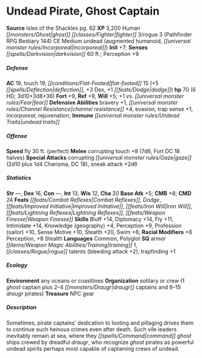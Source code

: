 ﻿---
cssclass: [monsters]
title1: Undead Pirate, Ghost Captain
title2: Ghost Captain
CR: 7
sources:
- name: Isles of the Shackles
  page: 62
  link: http://paizo.com/products/btpy8qzx?Pathfinder-Campaign-Setting-Isles-of-the-Shackles
XP: 3200
race: Human
classes:
- ghost fighter 3
- rogue 3 (Pathfinder RPG Bestiary 144)
alignment: CE
size: Medium
type: undead
subtypes:
- augmented humanoid
- incorporeal
initiative:
  bonus: 7
senses:
  darkvision: 60
AC:
  AC: 19
  touch: 19
  flat_footed: 15
  components:
    deflection: 5
    dex: 3
    dodge: 1
HP:
  HP: 70
  long: 3d10+3d8+36
  HD: 6
saves:
  fort: 9
  ref: 9
  will: 5
  other: +1 vs. fear
defensive_abilities:
- bravery +1
- channel resistance +4
- evasion
- trap sense +1
- incorporeal
- rejuvenation
immunities:
- undead traits
speeds:
  fly: 30
  fly_maneuverability: perfect
attacks:
  melee:
  - - text: corrupting touch +8 (7d6, Fort DC 18 halves)
      entries:
      - - damage: 7d6
        - effect: Fort DC 18 halves
      attack: corrupting touch
      bonus:
      - 8
  special:
  - corrupting gaze (2d10 plus 1d4 Charisma, DC 18)
  - sneak attack +2d6
ability_scores:
  STR:
  DEX: 16
  CON:
  INT: 13
  WIS: 12
  CHA: 20
BAB: 5
CMB: 8
CMD: 24
feats:
- name: Combat Reflexes
- name: Dodge
- name: Improved Initiative
- name: Iron Will
- name: Lightning Reflexes
- name: Weapon Finesse
skills:
  Bluff: 14
  Diplomacy: 14
  Fly: 11
  Intimidate: 14
  Knowledge (geography): 4
  Perception: 9
  Profession (sailor): 10
  Sense Motive: 10
  Stealth: 20
  Swim: 6
  _racial_mods:
    Perception:
      _: 8
    Stealth:
      _: 8
languages:
- Common
- Polyglot
special_qualities:
- armor training 1
- rogue talents (bleeding attack +2)
- trapfinding +1
ecology:
  environment: any oceans or coastlines
  organization: solitary or crew (1 ghost captain plus 2-4 draugr captains and 6-15
    draugr pirates)
  treasure_type: NPC Gear
desc_long: Sometimes, pirate captains' dedication to looting and pillaging drives
  them to continue such heinous crimes even after death. Such vile leaders inevitably
  remain at sea, where they command ghost ships crewed by dreadful draugr, who recognize
  ghost pirates as powerful undead spirits perhaps most capable of captaining crews
  of undead.

---

# Undead Pirate, Ghost Captain

**Source** Isles of the Shackles pg. 62
**XP** 3,200
Human _[[monsters/Ghost|ghost]]_ _[[classes/Fighter|fighter]]_ 3/rogue 3 (Pathfinder RPG Bestiary 144)
CE Medium undead (augmented humanoid, _[[universal monster rules/Incorporeal|incorporeal]]_)
**Init** +7; **Senses** _[[spells/Darkvision|darkvision]]_ 60 ft.; Perception +9

##### Defense

**AC** 19, touch 19, _[[conditions/Flat-Footed|flat-footed]]_ 15 (+5 _[[spells/Deflection|deflection]]_, +3 Dex, +1 _[[feats/Dodge|dodge]]_)
**hp** 70 (6 HD; 3d10+3d8+36)
**Fort** +9, **Ref** +9, **Will** +5; +1 vs. _[[universal monster rules/Fear|fear]]_
**Defensive Abilities** bravery +1, _[[universal monster rules/Channel Resistance|channel resistance]]_ +4, evasion, trap sense +1, _incorporeal_, rejuvenation; **Immune** _[[universal monster rules/Undead Traits|undead traits]]_

##### Offense
**Speed** fly 30 ft. (perfect)
**Melee** corrupting touch +8 (7d6, Fort DC 18 halves)
**Special Attacks** corrupting _[[universal monster rules/Gaze|gaze]]_ (2d10 plus 1d4 Charisma, DC 18), sneak attack +2d6

##### Statistics
**Str** —, **Dex** 16, **Con** —, **Int** 13, **Wis** 12, **Cha** 20
**Base Atk** +5; **CMB** +8; **CMD** 24
**Feats** _[[feats/Combat Reflexes|Combat Reflexes]]_, _Dodge_, _[[feats/Improved Initiative|Improved Initiative]]_, _[[feats/Iron Will|Iron Will]]_, _[[feats/Lightning Reflexes|Lightning Reflexes]]_, _[[feats/Weapon Finesse|Weapon Finesse]]_
**Skills** Bluff +14, Diplomacy +14, Fly +11, Intimidate +14, Knowledge (geography) +4, Perception +9, Profession (sailor) +10, Sense Motive +10, Stealth +20, Swim +6; **Racial Modifiers** +8 Perception, +8 Stealth
**Languages** Common, Polyglot
**SQ** armor _[[items/Weapon Magic Abilities/Training|training]]_ 1, _[[classes/Rogue|rogue]]_ talents (bleeding attack +2), trapfinding +1

##### Ecology

**Environment** any oceans or coastlines
**Organization** solitary or crew (1 _ghost_ captain plus 2–4 _[[monsters/Draugr|draugr]]_ captains and 6–15 _draugr_ pirates)
**Treasure** NPC gear

##### Description

Sometimes, pirate captains’ dedication to looting and pillaging drives them to continue such heinous crimes even after death. Such vile leaders inevitably remain at sea, where they _[[spells/Command|command]]_ _ghost_ ships crewed by dreadful _draugr_, who recognize _ghost_ pirates as powerful undead spirits perhaps most capable of captaining crews of undead.